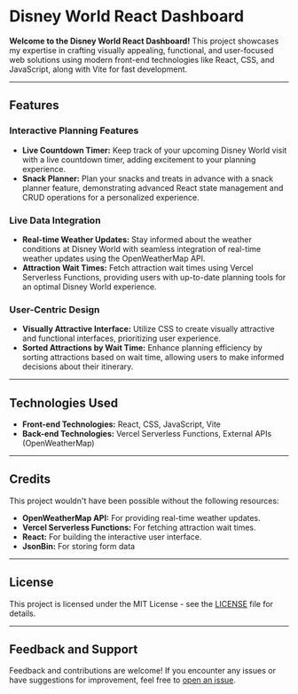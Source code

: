 # Disney World React Dashboard

**Welcome to the Disney World React Dashboard!** This project showcases my expertise in crafting visually appealing, functional, and user-focused web solutions using modern front-end technologies like React, CSS, and JavaScript, along with Vite for fast development.

---

## Features

### Interactive Planning Features

- **Live Countdown Timer:** Keep track of your upcoming Disney World visit with a live countdown timer, adding excitement to your planning experience.
- **Snack Planner:** Plan your snacks and treats in advance with a snack planner feature, demonstrating advanced React state management and CRUD operations for a personalized experience.

### Live Data Integration

- **Real-time Weather Updates:** Stay informed about the weather conditions at Disney World with seamless integration of real-time weather updates using the OpenWeatherMap API.
- **Attraction Wait Times:** Fetch attraction wait times using Vercel Serverless Functions, providing users with up-to-date planning tools for an optimal Disney World experience.

### User-Centric Design

- **Visually Attractive Interface:** Utilize CSS to create visually attractive and functional interfaces, prioritizing user experience.
- **Sorted Attractions by Wait Time:** Enhance planning efficiency by sorting attractions based on wait time, allowing users to make informed decisions about their itinerary.

---

## Technologies Used

- **Front-end Technologies:** React, CSS, JavaScript, Vite
- **Back-end Technologies:** Vercel Serverless Functions, External APIs (OpenWeatherMap)

---


## Credits

This project wouldn't have been possible without the following resources:

- **OpenWeatherMap API:** For providing real-time weather updates.
- **Vercel Serverless Functions:** For fetching attraction wait times.
- **React:** For building the interactive user interface.
- **JsonBin:** For storing form data

---

## License

This project is licensed under the MIT License - see the [LICENSE](LICENSE) file for details.

---

## Feedback and Support

Feedback and contributions are welcome! If you encounter any issues or have suggestions for improvement, feel free to [open an issue](https://github.com/your-username/disney-world-react-dashboard/issues).

